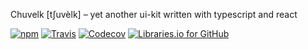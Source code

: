 Chuvelk [tʃuvèlk] – yet another ui-kit written with typescript and react

[![npm](https://img.shields.io/npm/v/chvlk.svg)](https://www.npmjs.com/package/chvlk)
[![Travis](https://img.shields.io/travis/iamolegga/chvlk.svg)](https://travis-ci.org/iamolegga/chvlk)
[![Codecov](https://img.shields.io/codecov/c/github/iamolegga/chvlk.svg)](https://codecov.io/gh/iamolegga/chvlk)
[![Libraries.io for GitHub](https://img.shields.io/librariesio/github/iamolegga/chvlk.svg)](https://libraries.io/github/iamolegga/chvlk)

